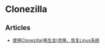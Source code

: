 # Clonezilla

## Articles
* [使用Clonezilla(再生龙)克隆、恢复Linux系统](https://www.jianshu.com/p/72a4514751c3)
